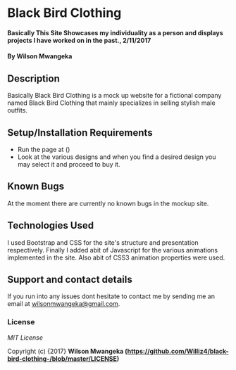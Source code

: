 # Black Bird Clothing 

#### Basically This Site Showcases my individuality as a person and displays projects I have worked on in the past., 2/11/2017

#### By **Wilson Mwangeka**

## Description

Basically Black Bird Clothing is a mock up website for a fictional company named Black Bird Clothing that mainly specializes in selling stylish male outfits. 

## Setup/Installation Requirements

* Run the page at ()
* Look at the various designs and when you find a desired design you may select it and proceed to buy it. 


## Known Bugs

At the moment there are currently no known bugs in the mockup site.

## Technologies Used

I used Bootstrap and CSS for the site's structure and presentation respectively. Finally I added abit of Javascript for the various animations implemented in the site. Also abit of CSS3 animation properties were used. 

## Support and contact details

If you run into any issues dont hesitate to contact me by sending me an email at wilsonmwangeka@gmail.com.

### License

*MIT License*

Copyright (c) {2017} **Wilson Mwangeka (https://github.com/Williz4/black-bird-clothing-/blob/master/LICENSE)**